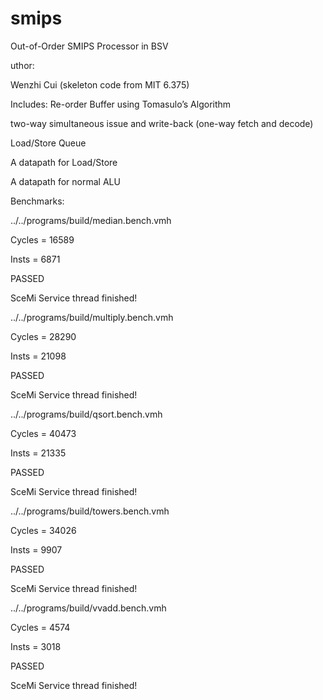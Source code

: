 # smips
Out-of-Order SMIPS Processor in BSV

uthor:

  Wenzhi Cui (skeleton code from MIT 6.375)

Includes:
  Re-order Buffer using Tomasulo’s Algorithm

  two-way simultaneous issue and write-back (one-way fetch and decode)

  Load/Store Queue

  A datapath for Load/Store

  A datapath for normal ALU
  
Benchmarks:

  ../../programs/build/median.bench.vmh

  Cycles = 16589

  Insts  = 6871

  PASSED

  SceMi Service thread finished!

  ../../programs/build/multiply.bench.vmh

  Cycles = 28290

  Insts  = 21098

  PASSED

  SceMi Service thread finished!

  ../../programs/build/qsort.bench.vmh

  Cycles = 40473

  Insts  = 21335

  PASSED

  SceMi Service thread finished!

  ../../programs/build/towers.bench.vmh

  Cycles = 34026

  Insts  = 9907

  PASSED

  SceMi Service thread finished!

  ../../programs/build/vvadd.bench.vmh

  Cycles = 4574

  Insts  = 3018

  PASSED

  SceMi Service thread finished!

